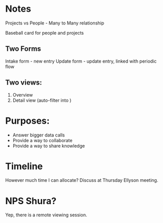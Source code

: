# Notes
Projects vs People - Many to Many relationship

Baseball card for people and projects

## Two Forms
Intake form - new entry
Update form - update entry, linked with periodic flow

## Two views:
1) Overview
2) Detail view (auto-filter into )

# Purposes:
- Answer bigger data calls
- Provide a way to collaborate
- Provide a way to share knowledge

# Timeline
However much time I can allocate?
Discuss at Thursday Ellyson meeting.

# NPS Shura?
Yep, there is a remote viewing session.